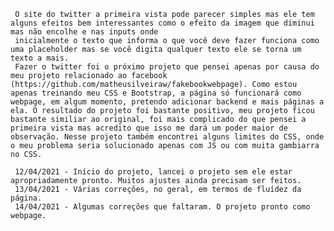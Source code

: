      O site do twitter a primeira vista pode parecer simples mas ele tem alguns efeitos bem interessantes como o efeito da imagem que diminui mas não encolhe e nas inputs onde
     inicialmente o texto que informa o que você deve fazer funciona como uma placeholder mas se você digita qualquer texto ele se torna um texto a mais. 
     Fazer o twitter foi o próximo projeto que pensei apenas por causa do meu projeto relacionado ao facebook (https://github.com/matheusilveiraw/fakebookwebpage). Como estou apenas treinando meu CSS e Bootstrap, a página só funcionará como webpage, em algum momento, pretendo adicionar backend e mais páginas a ela. O resultado do projeto foi bastante positivo, meu projeto ficou bastante similiar ao original, foi mais complicado do que pensei a primeira vista mas acredito que isso me dará um poder maior de observação. Nesse projeto também encontrei alguns limites do CSS, onde o meu problema seria solucionado apenas com JS ou com muita gambiarra no CSS. 
     
     12/04/2021 - Início do projeto, lancei o projeto sem ele estar apropriadamente pronto. Muitos ajustes ainda precisam ser feitos. 
     13/04/2021 - Várias correções, no geral, em termos de fluídez da página. 
     14/04/2021 - Algumas correções que faltaram. O projeto pronto como webpage. 
